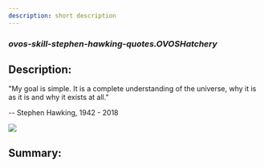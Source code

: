 ```yaml
---
description: short description
---
```


### _ovos-skill-stephen-hawking-quotes.OVOSHatchery_  
## Description:  
"My goal is simple. It is a complete understanding of the universe,
why it is as it is and why it exists at all."

-- Stephen Hawking, 1942 - 2018

![](gui.png)  
  
  
  
## Summary:  
